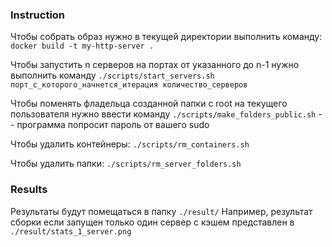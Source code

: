 ### Instruction
Чтобы собрать образ нужно в текущей директории выполнить команду: `docker build -t my-http-server .`  

Чтобы запустить n серверов на портах от указанного до n-1 нужно выполнить команду `./scripts/start_servers.sh порт_с_которого_начнется_итерация количество_серверов`  

Чтобы поменять фладельца созданной папки с root на текущего пользователя нужно ввести команду `./scripts/make_folders_public.sh` -- программа попросит пароль от вашего sudo 

Чтобы удалить контейнеры: `./scripts/rm_containers.sh`

Чтобы удалить папки: `./scripts/rm_server_folders.sh`


### Results
Результаты будут помещаться в папку `./result/`
Например, результат сборки если запущен только один сервер с кэшем представлен в `./result/stats_1_server.png`
